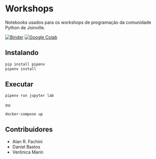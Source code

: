 # Workshops

Notebooks usados para os workshops de programação da comunidade Python de Joinville.

[![Binder](https://mybinder.org/badge.svg)](https://mybinder.org/v2/gh/python-joinville/workshops/master)
[![Google Colab](https://img.shields.io/badge/launch-google_colab_python-yellow.svg)](https://colab.research.google.com/github/python-joinville/workshops/blob/master/python/IntroducaoPython.ipynb)

## Instalando

```sh
pip install pipenv
pipenv install
```

## Executar

```sh
pipenv run jupyter lab
```

ou

```sh
docker-compose up
```

## Contribuidores

* Alan R. Fachini
* Daniel Bastos
* Verônica Marin
